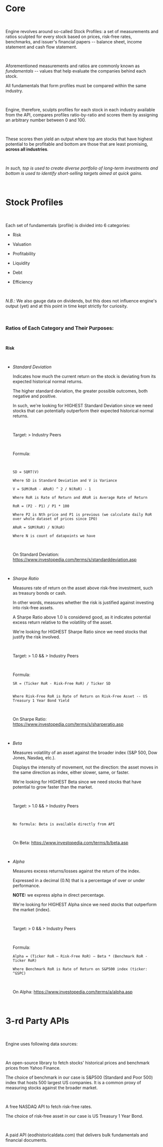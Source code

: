 # Core

<br />

Engine revolves around so-called Stock Profiles: a set of measurements and ratios
sculpted for every stock based on prices, risk-free rates, benchmarks, and issuer's financial papers -- balance sheet, income statement and cash flow statement.

<br />

Aforementioned measurements and ratios are commonly known as *fundamentals* -- values that help evaluate the companies behind each stock.

All fundamentals that form profiles must be compared within the same industry.

<br />

Engine, therefore, sculpts profiles for each stock in each industry available from the API, compares profiles ratio-by-ratio and scores them by assigning an arbitrary number between 0 and 100.

<br />

These scores then yield an output  where top are stocks that have highest potential to be profitable and bottom are those that are least promising, <b>across all industries</b>.

<br />

*In such, top is used to create diverse portfolio of long-term investments and bottom is used to identify short-selling targets aimed at quick gains.*

<br />

# Stock Profiles

<br />

Each set of fundamentals (profile) is divided into 6 categories:

* Risk

* Valuation

* Profitability

* Liquidity

* Debt

* Efficiency

<br />

*N.B.*: We also gauge data on dividends, but this does not influence engine's output (yet) and at this point in time kept strictly for curiosity.

<br />

### Ratios of Each Category and Their Purposes:

<br />

<b>Risk</b>

<br />

* *Standard Deviation*

  Indicates how much the current return on the stock is deviating from its expected historical normal returns.

  The higher standard deviation, the greater possible outcomes, both negative and positive.

  In such, we're looking for HIGHEST Standard Deviation since we need stocks that can potentially outperform their expected historical normal returns.

  <br />

  Target: > Industry Peers

  <br />

  Formula:

  <br />

  ```
  SD = SQRT(V)

  Where SD is Standard Deviation and V is Variance

  V = SUM(RoR - ARoR) ^ 2 / N(RoR) - 1

  Where RoR is Rate of Return and ARoR is Average Rate of Return

  RoR = (P2 - P1) / P1 * 100

  Where P2 is Nth price and P1 is previous (we calculate daily RoR over whole dataset of prices since IPO)

  ARoR = SUM(RoR) / N(RoR)

  Where N is count of datapoints we have
  ```

  <br />

  On Standard Deviation: https://www.investopedia.com/terms/s/standarddeviation.asp

<br />

* *Sharpe Ratio*

  Measures rate of return on the asset above risk-free investment, such as treasury bonds or cash.

  In other words, measures whether the risk is justified against investing into risk-free assets.

  A Sharpe Ratio above 1.0 is considered good, as it indicates potential excess return
  relative to the volatility of the asset.

  We're looking for HIGHEST Sharpe Ratio since we need stocks that justify the risk involved.

  <br />

  Target: > 1.0 && > Industry Peers

  <br />

  Formula:

  ```
  SR = (Ticker RoR - Risk-Free RoR) / Ticker SD


  Where Risk-Free RoR is Rate of Return on Risk-Free Asset -- US Treasury 1 Year Bond Yield
  ```

  <br />

  On Sharpe Ratio: https://www.investopedia.com/terms/s/sharperatio.asp

<br />

* *Beta*

  Measures volatility of an asset against the broader index (S&P 500, Dow Jones, Nasdaq, etc.).

  Displays the intensity of movement, not the direction: the asset moves in the same direction as index,
  either slower, same, or faster.

  We're looking for HIGHEST Beta since we need stocks that have potential to grow faster than the market.

  <br />

  Target: > 1.0 && > Industry Peers

  <br />

  ```
  No formula: Beta is available directly from API
  ```

  <br />

  On Beta: https://www.investopedia.com/terms/b/beta.asp

<br />

* *Alpha*

  Measures excess returns/losses against the return of the index.

  Expressed in a decimal (0.N) that is a percentage of over or under performance.

  <b>NOTE:</b> we express alpha in direct percentage.

  We're looking for HIGHEST Alpha since we need stocks that outperform the market (index).

  <br />

  Target: > 0 && > Industry Peers

  <br />

  Formula:
  ```
  Alpha = (Ticker RoR – Risk-Free RoR) – Beta * (Benchmark RoR - Ticker RoR)

  Where Benchmark RoR is Rate of Return on S&P500 index (ticker: ^GSPC)
  ```

  <br />

  On Alpha: https://www.investopedia.com/terms/a/alpha.asp


<br />

# 3-rd Party APIs

<br />

Engine uses following data sources:

<br />

An open-source library to fetch stocks' historical prices and benchmark prices from Yahoo Finance.

The choice of benchmark in our case is S&P500 (Standard and Poor 500) index that hosts 500 largest US companies.
It is a common proxy of measuring stocks against the broader market.

<br />

A free NASDAQ API to fetch risk-free rates.

The choice of risk-free asset in our case is US Treasury 1 Year Bond.

<br />

A paid API (eodhistoricaldata.com) that delivers bulk fundamentals and financial documents.

<br />